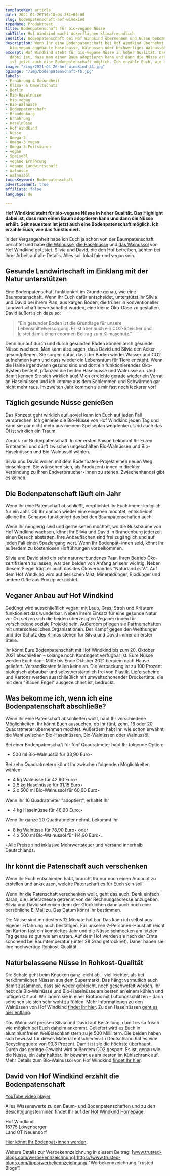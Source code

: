 ```yaml
---
templateKey: article
date: 2021-04-26T16:18:04.381+00:00
slug: bodenpatenschaft-hof-windkind
typeName: Produkttest
title: Bodenpatenschaft für bio-vegane Nüsse
subTitle: Hof Windkind macht Ackerflächen klimafreundlich
seoTitle: Bodenpatenschaft bei Hof Windkind übernehmen und Nüsse bekommen
description: Wenn Ihr eine Bodenpatenschaft bei Hof Windkind übernehmt, bekommt Ihr
  bio-vegan angebaute Haselnüsse, Walnüssen oder hochwertiges Walnussöl.
excerpt: Hof Windkind steht für bio-vegane Nüsse in hoher Qualität. Das Highlight
  dabei ist, dass man einen Baum adoptieren kann und dann die Nüsse erhält. Seit neuestem
  ist jetzt auch eine Bodenpatenschaft möglich. Ich erzähle Euch, wie das funktioniert.
image: "/img/2021-04-26-hof-windkind-33.jpg"
ogImage: "/img/bodenpatenschaft-fb.jpg"
labels:
- Ernährung & Gesundheit
- Klima- & Umweltschutz
- Berlin
- Bio-Haselnüsse
- bio-vegan
- Bio-Walnüsse
- Bodenpatenschaft
- Brandenburg
- Ernährung
- Haselnüsse
- Hof Windkind
- Nüsse
- Omega-3
- Omega-3 vegan
- Omega-3-Fettsäuren
- vegan
- Speiseöl
- vegane Ernährung
- vegane Landwirtschaft
- Walnüsse
- Walnussöl
focusKeyword: Bodenpatenschaft
advertisement: true
affiliate: false
language: de

---
```

**Hof Windkind steht für bio-vegane Nüsse in hoher Qualität. Das Highlight dabei ist, dass man einen Baum adoptieren kann und dann die Nüsse erhält. Seit neuestem ist jetzt auch eine Bodenpatenschaft möglich. Ich erzähle Euch, wie das funktioniert.**

In der Vergangenheit habe ich Euch ja schon von der Baumpatenschaft berichtet und habe [die Walnüsse](/2019/09/hof-windkind-walnuss-baum-adoptieren/), [die Haselnüsse](/2020/03/haselnuesse-hof-windkind/) und [das Walnussöl](/2020/10/walnussoel-hof-windkind/) von Hof Windkind getestet. Silvia und David, die den Hof betreiben, achten bei Ihrer Arbeit auf alle Details. Alles soll lokal fair und vegan sein.

## Gesunde Landwirtschaft im Einklang mit der Natur unterstützen

Eine Bodenpatenschaft funktioniert im Grunde genau, wie eine Baumpatenschaft. Wenn Ihr Euch dafür entscheidet, unterstützt Ihr Silvia und David bei ihrem Plan, aus kargen Böden, die früher in konventioneller Landwirtschaft bewirtschaftet wurden, eine kleine Öko-Oase zu gestalten. David äußert sich dazu so:

> "Ein gesunder Boden ist die Grundlage für unsere Lebensmittelversorgung. Er ist aber auch ein CO2-Speicher und leistet damit einen enormen Beitrag zum Klimaschutz."

Denn nur auf durch und durch gesunden Böden können auch gesunde Nüsse wachsen. Man kann also sagen, dass David und Silvia den Acker gesundpflegen. Sie sorgen dafür, dass der Boden wieder Wasser und CO2 aufnehmen kann und dass wieder ein Lebensraum für Tiere entsteht. Wenn die Haine irgendwann gesund sind und dort ein funktionierendes Öko-System besteht, pflanzen die beiden Haselnüsse und Walnüsse an. Und damit kennen Sie sich wirklich aus! Mich erreichte gerade wieder ein Vorrat an Haselnüssen und ich komme aus dem Schlemmen und Schwärmen gar nicht mehr raus. Im zweiten Jahr kommen sie mir fast noch leckerer vor!

<Gallery name="bodenpatenschaft-hof-windkind-1" />

## Täglich gesunde Nüsse genießen

Das Konzept geht wirklich auf, soviel kann ich Euch auf jeden Fall versprechen. Ich genieße die Bio-Nüsse von Hof Windkind jeden Tag und kann sie gar nicht mehr aus meinem Speiseplan wegdenken. Und auch das Öl ist wirklich ein Traum.

Zurück zur Bodenpatenschaft. In der ersten Saison bekommt Ihr Euren Ernteanteil und dürft zwischen ungeschälten Bio-Walnüssen und Bio-Haselnüssen und Bio-Walnussöl wählen.

Silvia und David wollen mit dem Bodenpaten-Projekt einen neuen Weg einschlagen. Sie wünschen sich, als Produzent⋆innen in direkter Verbindung zu ihren Endverbraucher⋆innen zu stehen. Zwischenhandel gibt es keinen.

## Die Bodenpatenschaft läuft ein Jahr

Wenn Ihr eine Patenschaft abschließt, verpflichtet Ihr Euch immer lediglich für ein Jahr. Ob Ihr danach wieder eine eingehen möchtet, entscheidet alleine Ihr. Genauso funktioniert das bei den Baumpatenschaften auch.

Wenn Ihr neugierig seid und gerne sehen möchtet, wo die Nussbäume von Hof Windkind wachsen, könnt Ihr Silvia und David in Brandenburg jederzeit einen Besuch abstatten. Ihre Anbauflächen sind frei zugänglich und auf jeden Fall einen Spaziergang wert. Wenn Ihr Bodenpat⋆innen seid, könnt Ihr außerdem zu kostenlosen Hofführungen vorbeikommen.

Silvia und David sind ein sehr naturverbundenes Paar. Ihren Betrieb Öko-zertifizieren zu lassen, war den beiden von Anfang an sehr wichtig. Neben diesem Siegel trägt er auch das des Ökoverbandes "Naturland e. V.". Auf dem Hof Windkind wird auf tierischen Mist, Mineraldünger, Biodünger und andere Gifte aus Prinzip verzichtet.

## Veganer Anbau auf Hof Windkind

Gedüngt wird ausschließlich vegan: mit Laub, Gras, Stroh und Kräutern funktioniert das wunderbar. Neben ihrem Einsatz für eine gesunde Natur vor Ort setzen sich die beiden überzeugten Veganer⋆innen für verschiedene soziale Projekte sein. Außerdem pflegen sie Partnerschaften mit unterschiedlichen Organisationen. Der Kampf gegen den Welthunger und der Schutz des Klimas stehen für Silvia und David immer an erster Stelle.

Ihr könnt Eure Bodenpatenschaft mit Hof Windkind bis zum 20. Oktober 2021 abschließen – solange noch Kontingent verfügbar ist. Eure Nüsse werden Euch dann Mitte bis Ende Oktober 2021 bequem nach Hause geliefert. Versandkosten fallen keine an. Die Verpackung ist zu 100 Prozent biologisch abbaubar und selbstverständlich frei von Plastik. Lieferscheine und Kartons werden ausschließlich mit umweltschonender Druckertinte, die mit dem "Blauen Engel" ausgezeichnet ist, bedruckt.

## Was bekomme ich, wenn ich eine Bodenpatenschaft abschließe?

Wenn Ihr eine Patenschaft abschließen wollt, habt Ihr verschiedene Möglichkeiten. Ihr könnt Euch aussuchen, ob Ihr fünf, zehn, 16 oder 20 Quadratmeter übernehmen möchtet. Außerdem habt Ihr, wie schon erwähnt die Wahl zwischen Bio-Haselnüssen, Bio-Walnüssen oder Walnussöl.

Bei einer Bodenpatenschaft für fünf Quadratmeter habt Ihr folgende Option:

* 500 ml Bio-Walnussöl für 33,90 Euro⋆

Bei zehn Quadratmetern könnt Ihr zwischen folgenden Möglichkeiten wählen:

* 4 kg Walnüsse für 42,90 Euro⋆
* 2,5 kg Haselnüsse für 31,15 Euro⋆
* 2 x 500 ml Bio-Walnussöl für 60,90 Euro⋆

Wenn Ihr 16 Quadratmeter "adoptiert", erhaltet Ihr

* 4 kg Haselnüsse für 48,90 Euro.⋆

Wenn Ihr ganze 20 Quadratmeter nehmt, bekommt Ihr

* 8 kg Walnüsse für 78,90 Euro⋆ oder
* 4 x 500 ml Bio-Walnussöl für 114,90 Euro⋆.

⋆Alle Preise sind inklusive Mehrwertsteuer und Versand innerhalb Deutschlands.

## Ihr könnt die Patenschaft auch verschenken

Wenn Ihr Euch entschieden habt, braucht Ihr nur noch einen Account zu erstellen und ankreuzen, welche Patenschaft es für Euch sein soll.

Wenn Ihr die Patenschaft verschenken wollt, geht das auch. Denk einfach daran, die Lieferadresse getrennt von der Rechnungsadresse anzugeben. Silvia und David schenken dem⋆der Glücklichen dann auch noch eine persönliche E-Mail zu. Das Datum könnt Ihr bestimmen.

Die Nüsse sind mindestens 12 Monate haltbar. Das kann ich selbst aus eigener Erfahrung auch bestätigen. Für unseren 2-Personen-Haushalt reicht ein Karton fast ein komplettes Jahr und die Nüsse schmecken am letzten Tag genau so gut wie am ersten. Auf dem Hof werden sie nach der Ernte schonend bei Raumtemperatur (unter 28 Grad getrocknet). Daher haben sie ihre hochwertige Rohkost-Qualität.

## Naturbelassene Nüsse in Rohkost-Qualität

Die Schale geht beim Knacken ganz leicht ab – viel leichter, als bei herkömmlichen Nüssen aus dem Supermarkt. Das hängt vermutlich auch damit zusammen, dass sie weder gebleicht, noch geschwefelt werden. Ihr hebt die Bio-Walnüsse und Bio-Haselnüsse am besten an einem kühlen und luftigen Ort auf. Wir lagern sie in einer Brotbox mit Lüftungsschlitzen – darin scheinen sie sich sehr wohl zu fühlen. Mehr Informationen zu den Walnüssen von Hof Windkind [findet Ihr hier](/2019/09/hof-windkind-walnuss-baum-adoptieren/). Zu den Haselnüssen [geht es hier entlang](/2020/03/haselnuesse-hof-windkind/).

Das Walnussöl pressen Silvia und David auf Bestellung, damit es so frisch wie möglich bei Euch daheim ankommt. Geliefert wird es Euch in aluminiumfreien Weißblechkanistern zu je 500 Millilitern. Die beiden haben sich bewusst für dieses Material entschieden: In Deutschland hat es eine Recyclingquote von 93,3 Prozent. Damit ist sie die höchste überhaupt. Durch das geringe Gewicht wird außerdem CO2 gespart. Es ist, genau wie die Nüsse, ein Jahr haltbar. Ihr bewahrt es am besten im Kühlschrank auf. Mehr Details zum Bio-Walnussöl von Hof Windkind [findet Ihr hier](/2020/10/walnussoel-hof-windkind/).

## David von Hof Windkind erzählt die Bodenpatenschaft

[YouTube video player](https://www.youtube.com/embed/tO7aZf07N_A)

<Gallery name="bodenpatenschaft-hof-windkind-2" />

Alles Wissenswerte zu den Baum- und Bodenpatenschaften und zu den Besichtigungsterminen findet Ihr auf der [Hof Windkind Homepage](https://www.hofwindkind.com).

Hof Windkind  
16775 Löwenberger  
Land OT Neuendorf

[Hier könnt Ihr Bodenpat⋆innen werden](https://www.hofwindkind.com/info/bodenpatenschaft.html).

Weitere Details zur Werbekennzeichnung in diesem Beitrag: [www.trusted-blogs.com/werbekennzeichnung](https://www.trusted-blogs.com/tipps/werbekennzeichnung/ "Werbekennzeichnung Trusted Blogs")
